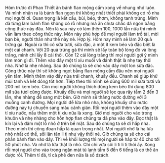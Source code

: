 Hôm trước đi Phan Thiết ăn bánh flan mộng cầm xong về nhung nhớ luôn. Và mình nhận ra là bánh flan ngon thì không nhất thiết phải không có rỗ nha mọi người ơi. Quan trọng là kết cấu, bùi, béo, thơm, không tanh trứng. Mình đã từng làm bánh flan không có rỗ nhưng mà ăn chưa chắc đã ngon bằng công thức này đâu. Nên là sau này có làm thêm 100, 1000 lần nữa thì mình vẫn làm theo công thức này. Món này phù hợp để mọi người làm trổ tài, mời bạn bè, người thân như thế này nè. Hợp lý. Hôm nay mình sẽ làm 20 quả trứng gà. Ngoài ra thì có sữa tươi, sữa đặc, à một ít kem béo và đặc biệt là một cái chanh. Với 20 quả trứng gà thì mình sẽ lấy toàn bộ lòng đỏ và lòng trắng, mình chỉ lấy 8 cái thôi. Còn 12 cái lòng trắng thì mọi người gợi ý mình làm món gì đi. Thêm vào đây một tí xíu muối và đánh thật là nhẹ tay thôi nha. Nhớ là nhẹ nhàng. Sau đó chúng ta sẽ cho vào đây một lon sữa đặc. Công thức này thì sẽ không ngọt bằng flan mộng cầm đâu nên mọi người yên tâm. Mình thêm vào đây nửa trái chanh, khuấy đều. Chanh sẽ giúp khử mùi tanh và kết đông tốt hơn. Tiếp theo thì mình sẽ dùng 600 mil sữa tươi và 200 mil kem béo. Còn mọi người không thích dùng kem béo thì dùng 800 mil sữa tươi cũng được. Khuấy đều và mọi người sẽ lọc qua rây tầm 2 đến 3 lần, nhẹ nhàng để sang một bên. Giờ mình sẽ thắng nước đường với 3 muỗng canh đường. Mọi người để lửa nhỏ nha, không khuấy cho nước đường này tự chuyển sang màu cánh gián. Rồi mọi người thêm vào đây một tí xíu nước, nấu thêm một tí xíu nữa là xong. Giờ mọi người cho vào trong khuôn và nhẹ nhàng cho hỗn hợp flan chúng ta đã pha vào đây. Bọc thật là kín lại và đâm một lỗ nhỏ ở trên bề mặt. Sau đó chúng ta sẽ đi hấp nha. Theo mình thì công đoạn hấp là quan trọng nhất. Mọi người nhớ là hạ lửa nhỏ nhất có thể, sôi lăn tăn li ti như vậy thôi nè. Giờ chúng ta sẽ cho cái phần bánh flan vào đây. Thì về khối lượng thì mọi người sẽ hấp từ 40 cho tới 50 phút nha. Và nhớ là lửa thật là nhỏ. Chỉ chỉ vừa sôi li ti li ti thôi ấy. Xong rồi mọi người cho vào trong ngăn mát tủ lạnh tầm 5 đến 6 tiếng là có thể ăn được rồi. Thêm tí đá, tí cà phê đen nữa là số dzách.